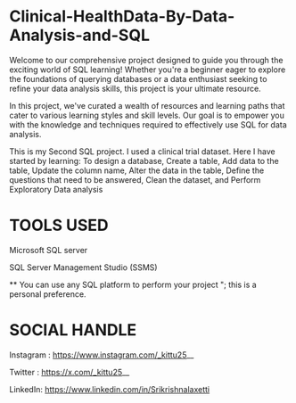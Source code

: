 # Clinical-HealthData-By-Data-Analysis-and-SQL

Welcome to our comprehensive project designed to guide you through the exciting world of SQL learning! Whether you're a beginner eager to explore the foundations of querying databases or a data enthusiast seeking to refine your data analysis skills, this project is your ultimate resource.

In this project, we've curated a wealth of resources and learning paths that cater to various learning styles and skill levels. Our goal is to empower you with the knowledge and techniques required to effectively use SQL for data analysis.

This is my Second SQL project. I used a clinical trial dataset. Here I have started by learning: To design a database, Create a table, Add data to the table, Update the column name, Alter the data in the table, Define the questions that need to be answered, Clean the dataset, and Perform Exploratory Data analysis


# TOOLS USED

Microsoft SQL server

SQL Server Management Studio (SSMS)

** You can use any SQL platform to perform your project "; this is a personal preference.


# SOCIAL HANDLE

Instagram : https://www.instagram.com/_kittu25__

Twitter :   https://x.com/_kittu25__

LinkedIn:   https://www.linkedin.com/in/Srikrishnalaxetti


